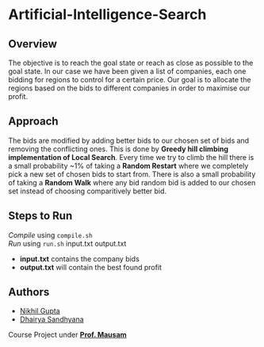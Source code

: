# Artificial-Intelligence-Search

## Overview
The objective is to reach the goal state or reach as close as possible to the goal state. In our case we have been given a list of companies, each one bidding for regions to control for a certain price. Our goal is to allocate the regions based on the bids to different companies in order to maximise our profit.

## Approach
The bids are modified by adding better bids to our chosen set of bids and removing the conflicting ones. This is done by **Greedy hill climbing implementation of Local Search**. Every time we try to climb the hill there is a small probability ~1% of taking a **Random Restart** where we completely pick a new set of chosen bids to start from. There is also a small probability of taking a **Random Walk** where any bid random bid is added to our chosen set instead of choosing comparitively better bid.

## Steps to Run
*Compile* using `compile.sh`  
*Run* using `run.sh` input.txt output.txt  
+ **input.txt** contains the company bids
+ **output.txt** will contain the best found profit

## Authors
* [Nikhil Gupta](https://github.com/NikhilGupta1997)
* [Dhairya Sandhyana](https://github.com/DhairyaSandhyana)

Course Project under [**Prof. Mausam**](http://homes.cs.washington.edu/~mausam)

